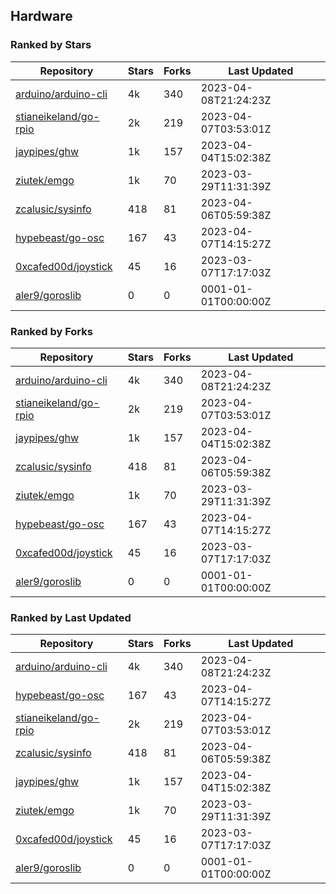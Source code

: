 ## Hardware

### Ranked by Stars

| Repository | Stars | Forks | Last Updated |
|------------|-------|-------|--------------|
| [arduino/arduino-cli](https://github.com/arduino/arduino-cli) | 4k | 340 | 2023-04-08T21:24:23Z |
| [stianeikeland/go-rpio](https://github.com/stianeikeland/go-rpio) | 2k | 219 | 2023-04-07T03:53:01Z |
| [jaypipes/ghw](https://github.com/jaypipes/ghw) | 1k | 157 | 2023-04-04T15:02:38Z |
| [ziutek/emgo](https://github.com/ziutek/emgo) | 1k | 70 | 2023-03-29T11:31:39Z |
| [zcalusic/sysinfo](https://github.com/zcalusic/sysinfo) | 418 | 81 | 2023-04-06T05:59:38Z |
| [hypebeast/go-osc](https://github.com/hypebeast/go-osc) | 167 | 43 | 2023-04-07T14:15:27Z |
| [0xcafed00d/joystick](https://github.com/0xcafed00d/joystick) | 45 | 16 | 2023-03-07T17:17:03Z |
| [aler9/goroslib](https://github.com/aler9/goroslib) | 0 | 0 | 0001-01-01T00:00:00Z |

### Ranked by Forks

| Repository | Stars | Forks | Last Updated |
|------------|-------|-------|--------------|
| [arduino/arduino-cli](https://github.com/arduino/arduino-cli) | 4k | 340 | 2023-04-08T21:24:23Z |
| [stianeikeland/go-rpio](https://github.com/stianeikeland/go-rpio) | 2k | 219 | 2023-04-07T03:53:01Z |
| [jaypipes/ghw](https://github.com/jaypipes/ghw) | 1k | 157 | 2023-04-04T15:02:38Z |
| [zcalusic/sysinfo](https://github.com/zcalusic/sysinfo) | 418 | 81 | 2023-04-06T05:59:38Z |
| [ziutek/emgo](https://github.com/ziutek/emgo) | 1k | 70 | 2023-03-29T11:31:39Z |
| [hypebeast/go-osc](https://github.com/hypebeast/go-osc) | 167 | 43 | 2023-04-07T14:15:27Z |
| [0xcafed00d/joystick](https://github.com/0xcafed00d/joystick) | 45 | 16 | 2023-03-07T17:17:03Z |
| [aler9/goroslib](https://github.com/aler9/goroslib) | 0 | 0 | 0001-01-01T00:00:00Z |

### Ranked by Last Updated

| Repository | Stars | Forks | Last Updated |
|------------|-------|-------|--------------|
| [arduino/arduino-cli](https://github.com/arduino/arduino-cli) | 4k | 340 | 2023-04-08T21:24:23Z |
| [hypebeast/go-osc](https://github.com/hypebeast/go-osc) | 167 | 43 | 2023-04-07T14:15:27Z |
| [stianeikeland/go-rpio](https://github.com/stianeikeland/go-rpio) | 2k | 219 | 2023-04-07T03:53:01Z |
| [zcalusic/sysinfo](https://github.com/zcalusic/sysinfo) | 418 | 81 | 2023-04-06T05:59:38Z |
| [jaypipes/ghw](https://github.com/jaypipes/ghw) | 1k | 157 | 2023-04-04T15:02:38Z |
| [ziutek/emgo](https://github.com/ziutek/emgo) | 1k | 70 | 2023-03-29T11:31:39Z |
| [0xcafed00d/joystick](https://github.com/0xcafed00d/joystick) | 45 | 16 | 2023-03-07T17:17:03Z |
| [aler9/goroslib](https://github.com/aler9/goroslib) | 0 | 0 | 0001-01-01T00:00:00Z |


